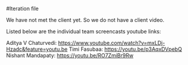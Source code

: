 #Iteration file

We have not met the client yet. So we do not have a client video.

Listed below are the individual team screencasts youtube links:

Aditya V Chaturvedi: https://www.youtube.com/watch?v=mxLDj-Hzadc&feature=youtu.be
Timi Fasubaa: https://youtu.be/p3AqxDVpebQ
Nishant Mandapaty: https://youtu.be/RO7ZmiBr9Rw
